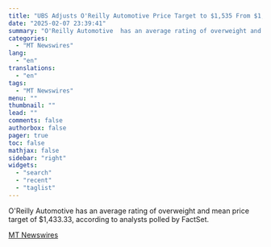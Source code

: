 ```yaml
---
title: "UBS Adjusts O'Reilly Automotive Price Target to $1,535 From $1,400, Maintains Buy Rating"
date: "2025-02-07 23:39:41"
summary: "O'Reilly Automotive  has an average rating of overweight and mean price target of $1,433.33, according to analysts polled by FactSet."
categories:
  - "MT Newswires"
lang:
  - "en"
translations:
  - "en"
tags:
  - "MT Newswires"
menu: ""
thumbnail: ""
lead: ""
comments: false
authorbox: false
pager: true
toc: false
mathjax: false
sidebar: "right"
widgets:
  - "search"
  - "recent"
  - "taglist"
---
```


O'Reilly Automotive has an average rating of overweight and mean price target of $1,433.33, according to analysts polled by FactSet.

[MT Newswires](https://www.tradingview.com/news/mtnewswires.com:20250207:A3312694:0/)
